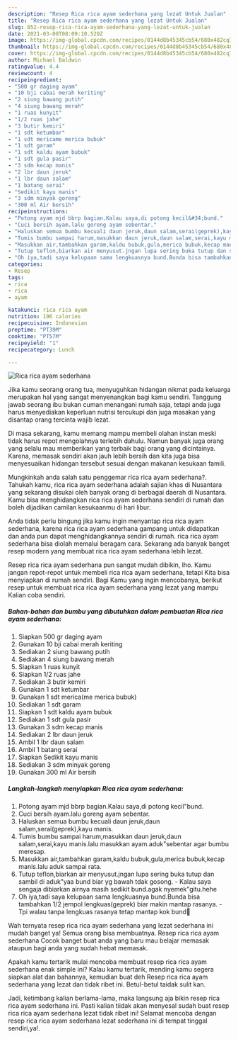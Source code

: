 ```yaml
---
description: "Resep Rica rica ayam sederhana yang lezat Untuk Jualan"
title: "Resep Rica rica ayam sederhana yang lezat Untuk Jualan"
slug: 852-resep-rica-rica-ayam-sederhana-yang-lezat-untuk-jualan
date: 2021-03-08T08:09:10.529Z
image: https://img-global.cpcdn.com/recipes/0144d8b45345cb54/680x482cq70/rica-rica-ayam-sederhana-foto-resep-utama.jpg
thumbnail: https://img-global.cpcdn.com/recipes/0144d8b45345cb54/680x482cq70/rica-rica-ayam-sederhana-foto-resep-utama.jpg
cover: https://img-global.cpcdn.com/recipes/0144d8b45345cb54/680x482cq70/rica-rica-ayam-sederhana-foto-resep-utama.jpg
author: Michael Baldwin
ratingvalue: 4.4
reviewcount: 4
recipeingredient:
- "500 gr daging ayam"
- "10 bji cabai merah keriting"
- "2 siung bawang putih"
- "4 siung bawang merah"
- "1 ruas kunyit"
- "1/2 ruas jahe"
- "3 butir kemiri"
- "1 sdt ketumbar"
- "1 sdt mericame merica bubuk"
- "1 sdt garam"
- "1 sdt kaldu ayam bubuk"
- "1 sdt gula pasir"
- "3 sdm kecap manis"
- "2 lbr daun jeruk"
- "1 lbr daun salam"
- "1 batang serai"
- "Sedikit kayu manis"
- "3 sdm minyak goreng"
- "300 ml Air bersih"
recipeinstructions:
- "Potong ayam mjd bbrp bagian.Kalau saya,di potong kecil&#34;bund."
- "Cuci bersih ayam.lalu goreng ayam sebentar."
- "Haluskan semua bumbu kecuali daun jeruk,daun salam,serai(geprek),kayu manis."
- "Tumis bumbu sampai harum,masukkan daun jeruk,daun salam,serai,kayu manis.lalu masukkan ayam.aduk&#34;sebentar agar bumbu meresap."
- "Masukkan air,tambahkan garam,kaldu bubuk,gula,merica bubuk,kecap manis.lalu aduk sampai rata."
- "Tutup teflon,biarkan air menyusut.jngan lupa sering buka tutup dan sambil di aduk&#34;yaa bund biar yg bawah tdak gosong. Kalau saya sengaja dibiarkan airnya masih sedikit bund.agak nyemek&#34;gitu.hehe"
- "Oh iya,tadi saya kelupaan sama lengkuasnya bund.Bunda bisa tambahkan 1/2 jempol lengkuas(geprek) biar makin mantap rasanya. Tpi walau tanpa lengkuas rasanya tetap mantap kok bund🤤"
categories:
- Resep
tags:
- rica
- rica
- ayam

katakunci: rica rica ayam 
nutrition: 196 calories
recipecuisine: Indonesian
preptime: "PT39M"
cooktime: "PT57M"
recipeyield: "1"
recipecategory: Lunch

---
```



![Rica rica ayam sederhana](https://img-global.cpcdn.com/recipes/0144d8b45345cb54/680x482cq70/rica-rica-ayam-sederhana-foto-resep-utama.jpg)

Jika kamu seorang orang tua, menyuguhkan hidangan nikmat pada keluarga merupakan hal yang sangat menyenangkan bagi kamu sendiri. Tanggung jawab seorang ibu bukan cuman menangani rumah saja, tetapi anda juga harus menyediakan keperluan nutrisi tercukupi dan juga masakan yang disantap orang tercinta wajib lezat.

Di masa  sekarang, kamu memang mampu membeli olahan instan meski tidak harus repot mengolahnya terlebih dahulu. Namun banyak juga orang yang selalu mau memberikan yang terbaik bagi orang yang dicintainya. Karena, memasak sendiri akan jauh lebih bersih dan kita juga bisa menyesuaikan hidangan tersebut sesuai dengan makanan kesukaan famili. 



Mungkinkah anda salah satu penggemar rica rica ayam sederhana?. Tahukah kamu, rica rica ayam sederhana adalah sajian khas di Nusantara yang sekarang disukai oleh banyak orang di berbagai daerah di Nusantara. Kamu bisa menghidangkan rica rica ayam sederhana sendiri di rumah dan boleh dijadikan camilan kesukaanmu di hari libur.

Anda tidak perlu bingung jika kamu ingin menyantap rica rica ayam sederhana, karena rica rica ayam sederhana gampang untuk didapatkan dan anda pun dapat menghidangkannya sendiri di rumah. rica rica ayam sederhana bisa diolah memalui beragam cara. Sekarang ada banyak banget resep modern yang membuat rica rica ayam sederhana lebih lezat.

Resep rica rica ayam sederhana pun sangat mudah dibikin, lho. Kamu jangan repot-repot untuk membeli rica rica ayam sederhana, tetapi Kita bisa menyiapkan di rumah sendiri. Bagi Kamu yang ingin mencobanya, berikut resep untuk membuat rica rica ayam sederhana yang lezat yang mampu Kalian coba sendiri.

<!--inarticleads1-->

##### Bahan-bahan dan bumbu yang dibutuhkan dalam pembuatan Rica rica ayam sederhana:

1. Siapkan 500 gr daging ayam
1. Gunakan 10 bji cabai merah keriting
1. Sediakan 2 siung bawang putih
1. Sediakan 4 siung bawang merah
1. Siapkan 1 ruas kunyit
1. Siapkan 1/2 ruas jahe
1. Sediakan 3 butir kemiri
1. Gunakan 1 sdt ketumbar
1. Gunakan 1 sdt merica(me merica bubuk)
1. Sediakan 1 sdt garam
1. Siapkan 1 sdt kaldu ayam bubuk
1. Sediakan 1 sdt gula pasir
1. Gunakan 3 sdm kecap manis
1. Sediakan 2 lbr daun jeruk
1. Ambil 1 lbr daun salam
1. Ambil 1 batang serai
1. Siapkan Sedikit kayu manis
1. Sediakan 3 sdm minyak goreng
1. Gunakan 300 ml Air bersih




<!--inarticleads2-->

##### Langkah-langkah menyiapkan Rica rica ayam sederhana:

1. Potong ayam mjd bbrp bagian.Kalau saya,di potong kecil&#34;bund.
1. Cuci bersih ayam.lalu goreng ayam sebentar.
1. Haluskan semua bumbu kecuali daun jeruk,daun salam,serai(geprek),kayu manis.
1. Tumis bumbu sampai harum,masukkan daun jeruk,daun salam,serai,kayu manis.lalu masukkan ayam.aduk&#34;sebentar agar bumbu meresap.
1. Masukkan air,tambahkan garam,kaldu bubuk,gula,merica bubuk,kecap manis.lalu aduk sampai rata.
1. Tutup teflon,biarkan air menyusut.jngan lupa sering buka tutup dan sambil di aduk&#34;yaa bund biar yg bawah tdak gosong. - Kalau saya sengaja dibiarkan airnya masih sedikit bund.agak nyemek&#34;gitu.hehe
1. Oh iya,tadi saya kelupaan sama lengkuasnya bund.Bunda bisa tambahkan 1/2 jempol lengkuas(geprek) biar makin mantap rasanya. - Tpi walau tanpa lengkuas rasanya tetap mantap kok bund🤤




Wah ternyata resep rica rica ayam sederhana yang lezat sederhana ini mudah banget ya! Semua orang bisa membuatnya. Resep rica rica ayam sederhana Cocok banget buat anda yang baru mau belajar memasak ataupun bagi anda yang sudah hebat memasak.

Apakah kamu tertarik mulai mencoba membuat resep rica rica ayam sederhana enak simple ini? Kalau kamu tertarik, mending kamu segera siapkan alat dan bahannya, kemudian buat deh Resep rica rica ayam sederhana yang lezat dan tidak ribet ini. Betul-betul taidak sulit kan. 

Jadi, ketimbang kalian berlama-lama, maka langsung aja bikin resep rica rica ayam sederhana ini. Pasti kalian tiidak akan menyesal sudah buat resep rica rica ayam sederhana lezat tidak ribet ini! Selamat mencoba dengan resep rica rica ayam sederhana lezat sederhana ini di tempat tinggal sendiri,ya!.

